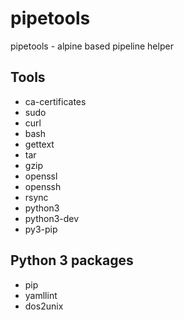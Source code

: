 # pipetools

pipetools - alpine based pipeline helper

## Tools

* ca-certificates
* sudo
* curl
* bash
* gettext
* tar
* gzip
* openssl
* openssh
* rsync
* python3
* python3-dev
* py3-pip

## Python 3 packages

* pip
* yamllint
* dos2unix
